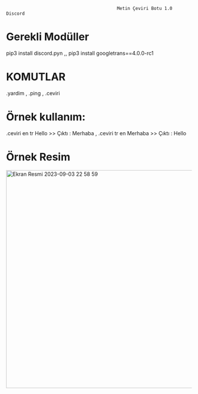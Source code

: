                                               Metin Çeviri Botu 1.0 Discord

# Gerekli Modüller
pip3 install discord.pyn ,, 
pip3 install googletrans==4.0.0-rc1


# KOMUTLAR 
.yardim , .ping , .ceviri 

# Örnek kullanım: 
.ceviri en tr Hello >> Çıktı : Merhaba , .ceviri tr en Merhaba >> Çıktı : Hello

# Örnek Resim
<img width="593" alt="Ekran Resmi 2023-09-03 22 58 59" src="https://github.com/Hearlenss/CeviriBotu/assets/82780619/ad0a8f5f-d01d-4146-9b86-7d8237fe1137">
